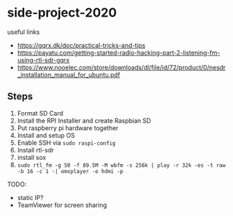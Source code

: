 # side-project-2020

useful links
- https://gqrx.dk/doc/practical-tricks-and-tips
- https://payatu.com/getting-started-radio-hacking-part-2-listening-fm-using-rtl-sdr-gqrx
- https://www.nooelec.com/store/downloads/dl/file/id/72/product/0/nesdr_installation_manual_for_ubuntu.pdf

## Steps
1. Format SD Card
2. Install the RPI Installer and create Raspbian SD
3. Put raspberry pi hardware together
4. Install and setup OS
5. Enable SSH via ``sudo raspi-config``
6. Install rtl-sdr
7. install sox
8. ``sudo rtl_fm -g 50 -f 89.5M -M wbfm -s 256k | play -r 32k -es -t raw -b 16 -c 1 -| omxplayer -o hdmi -p``

TODO:
- static IP?
- TeamViewer for screen sharing
